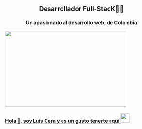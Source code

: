 <h2 align="center">Desarrollador Full-StacK👨‍💻</h2>
<h3  align="center" >Un apasionado al desarrollo web, de Colombia</h3>
<a href="www.linkedin.com/in/luiscerasanjuan">
   <img  align="center" height="250px" width="400px" src="https://somospnt.com/images/blog/cover/principal.jpg"/>
   <h3 align="left">Hola 👋, soy Luis Cera y es un gusto tenerte aqui <img src="./src/wave.gif" width="30px"></h3>
